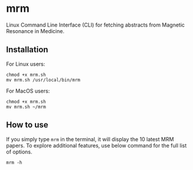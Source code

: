 # mrm
Linux Command Line Interface (CLI) for fetching abstracts from Magnetic Resonance in Medicine.

## Installation

For Linux users:

```
chmod +x mrm.sh
mv mrm.sh /usr/local/bin/mrm
```

For MacOS users:

```
chmod +x mrm.sh
mv mrm.sh ~/mrm
```


## How to use

If you simply type ```mrm``` in the terminal, it will display the 10 latest MRM papers. To explore additional features, use below command for the full list of options.

```
mrm -h
```
  

